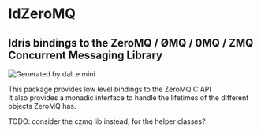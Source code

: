 IdZeroMQ
=====

Idris bindings to the ZeroMQ / ØMQ / 0MQ / ZMQ Concurrent Messaging Library
-----

![](pics/firenetdrake-small.jpg "Generated by dall.e mini")

This package provides low level bindings to the ZeroMQ C API  
It also provides a monadic interface to handle the lifetimes of the different objects ZeroMQ has.

TODO: consider the czmq lib instead, for the helper classes?